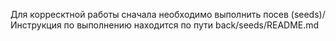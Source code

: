 Для корресктной работы сначала необходимо выполнить посев (seeds)/
Инструкция по выполнению находится по пути back/seeds/README.md
